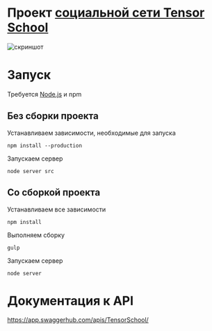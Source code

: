 # Проект [социальной сети Tensor School](https://tensor-school-project.herokuapp.com/)

![скриншот](https://i.ibb.co/hWFpfWx/12.png)


# Запуск
Требуется [Node.js](https://nodejs.org/en/) и npm
## Без сборки проекта
Устанавливаем зависимости, необходимые для запуска

    npm install --production
Запускаем сервер

    node server src
## Со сборкой проекта
Устанавливаем все зависимости

    npm install

Выполняем сборку
    
    gulp
Запускаем сервер

    node server
# Документация к API
https://app.swaggerhub.com/apis/TensorSchool/
